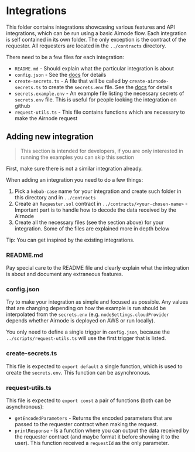 # Integrations

This folder contains integrations showcasing various features and API integrations, which can be run using a basic
Airnode flow. Each integration is self contained in its own folder. The only exception is the contract of the
requester. All requesters are located in the `../contracts` directory.

There need to be a few files for each integration:
- `README.md` - Should explain what the particular integration is about
- `config.json` - See the
  [docs](https://docs.api3.org/airnode/next/grp-providers/guides/build-an-airnode/configuring-airnode.html) for details
- `create-secrets.ts` - A file that will be called by `create-airnode-secrets.ts` to create the `secrets.env` file. See
  the [docs](https://docs.api3.org/airnode/next/grp-providers/guides/build-an-airnode/configuring-airnode.html) for
  details
- `secrets.example.env` - An example file listing the necessary secrets of `secrets.env` file. This is useful for people
  looking the integration on github
- `request-utils.ts` - This file contains functions which are necessary to make the Airnode request

## Adding new integration

> This section is intended for developers, if you are only interested in running the examples you can skip this section 

First, make sure there is not a similar integration already.

When adding an integration you need to do a few things:
1. Pick a `kebab-case` name for your integration and create such folder in this directory and in `../contracts`
2. Create an `Requester.sol` contract in `../contracts/<your-chosen-name>` - Important part is to handle how to decode
   the data received by the Airnode
3. Create all the necessary files (see the section above) for your integration. Some of the files are explained more in
   depth below

Tip: You can get inspired by the existing integrations.

### README.md

Pay special care to the README file and clearly explain what the integration is about and document any extraneous
features.

### config.json

Try to make your integration as simple and focused as possible. Any values that are changing depending on how the
example is run should be interpolated from the `secrets.env` (e.g. `nodeSettings.cloudProvider` depends whether Airnode
is deployed on AWS or run locally).

You only need to define a single trigger in `config.json`, because the `../scripts/request-utils.ts` will use the first
trigger that is listed.

### create-secrets.ts

This file is expected to `export default` a single function, which is used to create the `secrets.env`. This function
can be asynchronous.

### request-utils.ts

This file is expected to `export const` a pair of functions (both can be asynchronous):
- `getEncodedParameters` - Returns the encoded parameters that are passed to the requester contract when making the
  request.
- `printResponse` - Is a function where you can output the data received by the requester contract (and maybe format it
  before showing it to the user). This function received a `requestId` as the only parameter.
